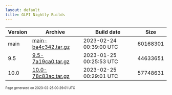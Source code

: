 ```yaml
---
layout: default
title: GLPI Nightly Builds
---
```


Version|Archive|Build date|Size
---|---|---|---
main|[main-ba4c342.tar.gz](main-ba4c342.tar.gz)|2023-02-24 00:39:00 UTC|60168301
9.5|[9.5-7a19ca0.tar.gz](9.5-7a19ca0.tar.gz)|2023-01-25 00:25:53 UTC|44633651
10.0|[10.0-78c83ac.tar.gz](10.0-78c83ac.tar.gz)|2023-02-25 00:29:01 UTC|57748631

<font size="1">Page generated on 2023-02-25 00:29:01 UTC</font>
